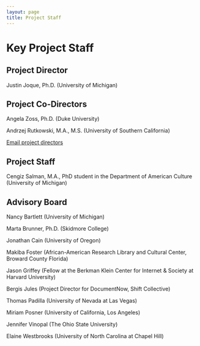 ```yaml
---
layout: page
title: Project Staff
---
```


# Key Project Staff

## Project Director
Justin Joque, Ph.D. (University of Michigan)

## Project Co-Directors
Angela Zoss, Ph.D. (Duke University)

Andrzej Rutkowski, M.A., M.S. (University of Southern California)

[Email project directors](mailto:visualizingthefuture@umich.edu)

## Project Staff
Cengiz Salman, M.A., PhD student in the Department of American Culture (University of Michigan)

## Advisory Board
Nancy Bartlett (University of Michigan)

Marta Brunner, Ph.D. (Skidmore College)

Jonathan Cain (University of Oregon)

Makiba Foster (African-American Research Library and Cultural Center, Broward County Florida)

Jason Griffey (Fellow at the Berkman Klein Center for Internet & Society at Harvard University)

Bergis Jules (Project Director for DocumentNow, Shift Collective)

Thomas Padilla (University of Nevada at Las Vegas)

Miriam Posner (University of California, Los Angeles)

Jennifer Vinopal (The Ohio State University)

Elaine Westbrooks (University of North Carolina at Chapel Hill)
